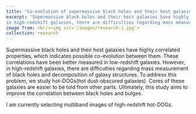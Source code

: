 ```yaml
---
title: "Co-evolution of supermassive black holes and their host galaxies"
excerpt: "Supermassive black holes and their host galaxies have highly correlated properties, which indicates possible co-evolution between them. These correlations have been better measured in low-redshift galaxies. However, 
in high-redshift galaxies, there are difficulties regarding mass measurement of black holes and decomposition of galaxy structures. To address this problem, we study hot-DOGs(hot dust-obscured galaxies). Cores of these galaxies are easier to be told from other parts. Ultimately, this study aims to improve the correlation between black holes and bulges."
image from: <br/><img src='/images/research-1.jpg'>
collection: research  
--- 
```

Supermassive black holes and their host galaxies have highly correlated properties, which indicates possible co-evolution between them. These correlations have been better measured in low-redshift galaxies. However, 
in high-redshift galaxies, there are difficulties regarding mass measurement of black holes and decomposition of galaxy structures. To address this problem, we study hot-DOGs(hot dust-obscured galaxies). Cores of these galaxies are easier to be told from other parts. Ultimately, this study aims to improve the correlation between black holes and bulges.


I am currently selecting multiband images of high-redshift hot-DOGs. 
